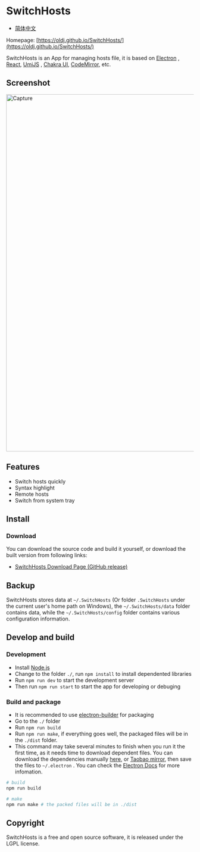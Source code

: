 # SwitchHosts

- [简体中文](README_cn.md)

Homepage: [https://oldj.github.io/SwitchHosts/](https://oldj.github.io/SwitchHosts/)

SwitchHosts is an App for managing hosts file, it is based on [Electron](http://electron.atom.io/)
, [React](https://facebook.github.io/react/), [UmiJS](https://umijs.org/)
, [Chakra UI](https://chakra-ui.com/), [CodeMirror](http://codemirror.net/), etc.

## Screenshot

<img src="https://raw.githubusercontent.com/oldj/SwitchHosts/master/screenshots/sh_light.png" alt="Capture" width="960">

## Features

- Switch hosts quickly
- Syntax highlight
- Remote hosts
- Switch from system tray

## Install

### Download

You can download the source code and build it yourself, or download the built version from following
links:

- [SwitchHosts Download Page (GitHub release)](https://github.com/oldj/SwitchHosts/releases)

## Backup

SwitchHosts stores data at `~/.SwitchHosts` (Or folder `.SwitchHosts` under the current user's home
path on Windows), the `~/.SwitchHosts/data` folder contains data, while the `~/.SwitchHosts/config`
folder contains various configuration information.

## Develop and build

### Development

- Install [Node.js](https://nodejs.org/)
- Change to the folder `./`, run `npm install` to install dependented libraries
- Run `npm run dev` to start the development server
- Then run `npm run start` to start the app for developing or debuging

### Build and package

- It is recommended to use [electron-builder](https://github.com/electron-userland/electron-builder)
  for packaging
- Go to the `./` folder
- Run `npm run build`
- Run `npm run make`, if everything goes well, the packaged files will be in the `./dist` folder.
- This command may take several minutes to finish when you run it the first time, as it needs time
  to download dependent files. You can download the dependencies
  manually [here](https://github.com/electron/electron/releases),
  or [Taobao mirror](https://npm.taobao.org/mirrors/electron/), then save the files to `~/.electron`
  . You can check the [Electron Docs](http://electron.atom.io/docs/) for more infomation.

```bash
# build
npm run build

# make
npm run make # the packed files will be in ./dist
```

## Copyright

SwitchHosts is a free and open source software, it is released under the LGPL license.
